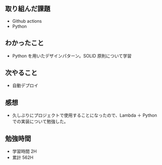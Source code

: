## 取り組んだ課題

- Github actions
- Python

## わかったこと

- Python を用いたデザインパターン。SOLID 原則について学習

## 次やること

- 自動デプロイ

## 感想

- 久しぶりにプロジェクトで使用することになったので、Lambda ＋ Python での実装について勉強した。

## 勉強時間

- 学習時間 2H
- 累計 562H
